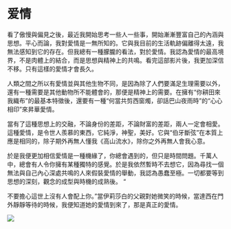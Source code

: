 # 爱情

看了傲慢與偏見之後，最近我開始思考一些人一些事，開始漸漸豐富自己的內涵與思想。平心而論，我對愛情是一無所知的。它與我目前的生活軌跡偏離得太遠，我無法感知到它的存在。但我總有一種朦朧的看法，對於愛情。我認為愛情的最高境界，不是肉體上的結合，而是思想與精神上的共鳴。看完這部影片後，我更加深信不移。只有這樣的愛情才會長久。

人類之間之所以有愛情並與其他生物不同，是因為除了人們要滿足生理需要以外，還有一種需要是其他動物所不能體會的，那便是精神上的需要。在擁有“你耕田來我織布”的最基本特徵後，還要有一種“何當共剪西窗燭，卻話巴山夜雨時”的“心心相印”來昇華愛情。

當有了這種思想上的交融，不論身份的差距，不論財富的差距，兩人一定會相愛。這種愛情，是令世人羨慕的東西，它純淨，神聖，美好。它與“伯牙斷弦”在本質上應是相同的，除子期外再無人懂我《高山流水》，除你之外再無人會我心意。

於是我便更加相信愛情是一種機緣了，你總會遇到的，但只是時間問題。千萬人中，總會有人令你擁有某種獨特的感覺。於是我依然暫時不去想它，因為尋找一個無法與自己內心深處共鳴的人來假裝愛情的舉動，我認為愚蠢至極。一切都要等到思想的深刻，觀念的成型與時機的成熟後。 “

不要擔心這世上沒有人會配上你。”當伊莉莎白的父親對她微笑的時候，當達西在門外靜靜等待的時候，我便知道她的愛情到來了，那是真正的愛情。

![](https://gblobscdn.gitbook.com/assets%2F-MR3FOdSWIFY1yDqfjZ2%2F-MSRuyDRl6-ie4S3qRvW%2F-MSRvtLujZjN9fS5EWAn%2F%E5%9B%BE%E7%89%87.png?alt=media&token=18c82519-7ee4-4c6d-a7ba-23ab5675ce79)

